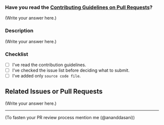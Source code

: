 <!--
Thank you for sending the PR! We appreciate you spending the time to work on these changes.

Help us understand your motivation by explaining why you decided to make this change.

Happy Contributing!

-->

### Have you read the [Contributing Guidelines on Pull Requests](https://github.com/ananddasani/Java-Practice-Course/blob/main/CONTRIBUTING.md)?

(Write your answer here.)

### Description

(Write your answer here.)

### Checklist

- [ ] I've read the contribution guidelines.
- [ ] I've checked the issue list before deciding what to submit.
- [ ] I've added only `source code file`.

## Related Issues or Pull Requests

(Write your answer here.)

---

(To fasten your PR review process mention me (@ananddasani))
